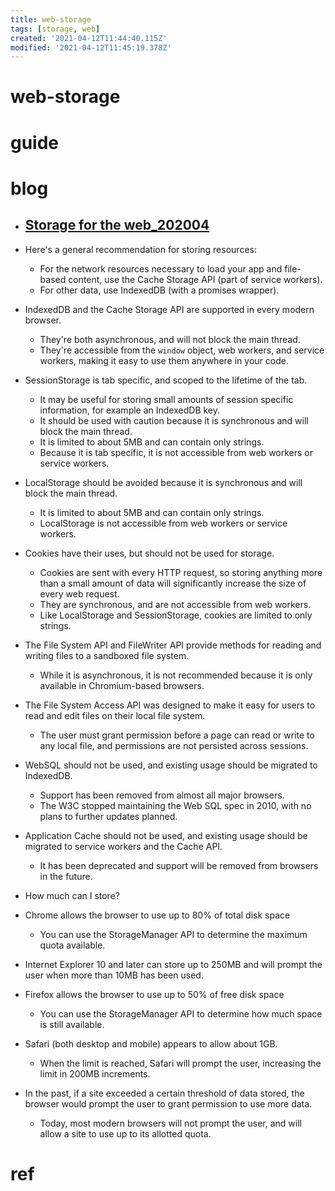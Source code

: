 ```yaml
---
title: web-storage
tags: [storage, web]
created: '2021-04-12T11:44:40.115Z'
modified: '2021-04-12T11:45:19.378Z'
---
```


# web-storage

# guide

# blog

- ## [Storage for the web_202004](https://web.dev/storage-for-the-web/)
- Here's a general recommendation for storing resources:
  - For the network resources necessary to load your app and file-based content, use the Cache Storage API (part of service workers).
  - For other data, use IndexedDB (with a promises wrapper).
- IndexedDB and the Cache Storage API are supported in every modern browser. 
  - They're both asynchronous, and will not block the main thread. 
  - They're accessible from the `window` object, web workers, and service workers, making it easy to use them anywhere in your code.
- SessionStorage is tab specific, and scoped to the lifetime of the tab. 
  - It may be useful for storing small amounts of session specific information, for example an IndexedDB key. 
  - It should be used with caution because it is synchronous and will block the main thread. 
  - It is limited to about 5MB and can contain only strings. 
  - Because it is tab specific, it is not accessible from web workers or service workers.
- LocalStorage should be avoided because it is synchronous and will block the main thread. 
  - It is limited to about 5MB and can contain only strings. 
  - LocalStorage is not accessible from web workers or service workers.
- Cookies have their uses, but should not be used for storage. 
  - Cookies are sent with every HTTP request, so storing anything more than a small amount of data will significantly increase the size of every web request. 
  - They are synchronous, and are not accessible from web workers. 
  - Like LocalStorage and SessionStorage, cookies are limited to only strings.
- The File System API and FileWriter API provide methods for reading and writing files to a sandboxed file system. 
  - While it is asynchronous, it is not recommended because it is only available in Chromium-based browsers.
- The File System Access API was designed to make it easy for users to read and edit files on their local file system. 
  - The user must grant permission before a page can read or write to any local file, and permissions are not persisted across sessions.
- WebSQL should not be used, and existing usage should be migrated to IndexedDB. 
  - Support has been removed from almost all major browsers. 
  - The W3C stopped maintaining the Web SQL spec in 2010, with no plans to further updates planned.
- Application Cache should not be used, and existing usage should be migrated to service workers and the Cache API. 
  - It has been deprecated and support will be removed from browsers in the future.

- How much can I store?
- Chrome allows the browser to use up to 80% of total disk space
  - You can use the StorageManager API to determine the maximum quota available.
- Internet Explorer 10 and later can store up to 250MB and will prompt the user when more than 10MB has been used.
- Firefox allows the browser to use up to 50% of free disk space
  - You can use the StorageManager API to determine how much space is still available.
- Safari (both desktop and mobile) appears to allow about 1GB. 
  - When the limit is reached, Safari will prompt the user, increasing the limit in 200MB increments. 
- In the past, if a site exceeded a certain threshold of data stored, the browser would prompt the user to grant permission to use more data.
  - Today, most modern browsers will not prompt the user, and will allow a site to use up to its allotted quota. 

# ref
